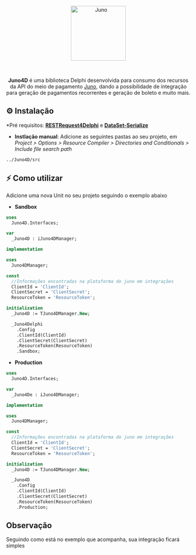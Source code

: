 <p align="center">
  <a href="https://github.com/alepmedeiros/Juno4D/blob/master/imagens/logo.png">
    <img alt="Juno" height="150" src="https://github.com/alepmedeiros/Juno4D/blob/master/imagens/logo.png">
  </a>  
</p><br>
<p align="center">
  <b>Juno4D</b> é uma biblioteca Delphi desenvolvida para consumo dos recursos da API do meio de pagamento <a href="https://juno.com.br/">Juno</a>, dando a possibilidade de integração para geração de pagamentos recorrentes e geração de boleto e muito mais.

## ⚙️ Instalação 

*Pré requisitos: [**RESTRequest4Delphi**](https://github.com/viniciussanchez/RESTRequest4Delphi) e [**DataSet-Serialize**](https://github.com/viniciussanchez/dataset-serialize)

* **Instlação manual**: Adicione as seguintes pastas ao seu projeto, em *Project > Options > Resource Compiler > Directories and Conditionals > Include file search path*

```
../Juno4D/src
```

## ⚡️ Como utilizar

Adicione uma nova Unit no seu projeto seguindo o exemplo abaixo

* **Sandbox**

```pascal
uses
  Juno4D.Interfaces;

var
  _Juno4D : iJuno4DManager;

implementation

uses
  Juno4DManager;

const
  //Informações encontradas na plataforma do juno em integrações
  ClientId = 'ClientId';
  ClientSecret = 'ClientSecret';
  ResourceToken = 'ResourceToken';

initialization
  _Juno4D := TJuno4DManager.New;

  _Juno4Delphi
    .Config
    .ClientId(ClientId)
    .ClientSecret(ClientSecret)
    .ResourceToken(ResourceToken)
    .Sandbox;
```

* **Production**

```pascal
uses
  Juno4D.Interfaces;

var
  _Juno4De : iJuno4DManager;

implementation

uses
  Juno4DManager;

const
  //Informações encontradas na plataforma do juno em integrações
  ClientId = 'ClientId';
  ClientSecret = 'ClientSecret';
  ResourceToken = 'ResourceToken';

initialization
  _Juno4D := TJuno4DManager.New;

  _Juno4D
    .Config
    .ClientId(ClientId)
    .ClientSecret(ClientSecret)
    .ResourceToken(ResourceToken)
    .Production;
```

## Observação

Seguindo como está no exemplo que acompanha, sua integração ficará simples
